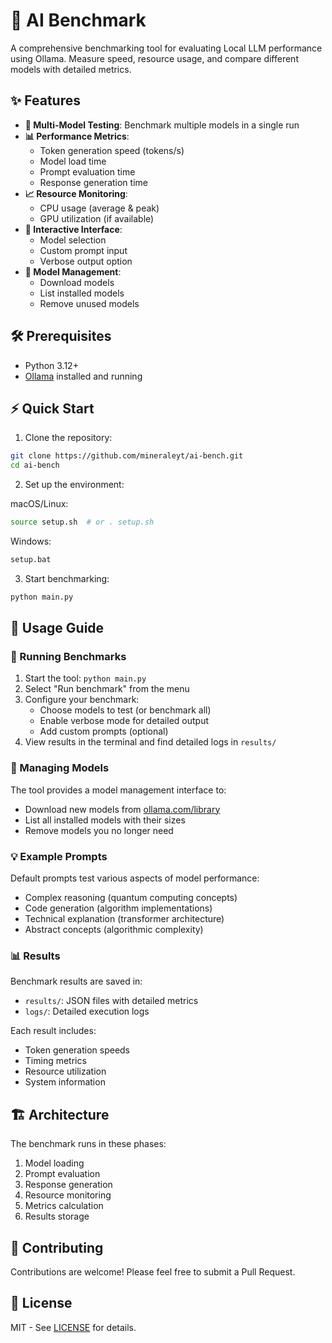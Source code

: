 # 🚀 AI Benchmark

A comprehensive benchmarking tool for evaluating Local LLM performance using Ollama. Measure speed, resource usage, and compare different models with detailed metrics.

## ✨ Features

- **🔄 Multi-Model Testing**: Benchmark multiple models in a single run
- **📊 Performance Metrics**:
  - Token generation speed (tokens/s)
  - Model load time
  - Prompt evaluation time
  - Response generation time
- **📈 Resource Monitoring**:
  - CPU usage (average & peak)
  - GPU utilization (if available)
- **🎯 Interactive Interface**:
  - Model selection
  - Custom prompt input
  - Verbose output option
- **🔧 Model Management**:
  - Download models
  - List installed models
  - Remove unused models

## 🛠️ Prerequisites

- Python 3.12+
- [Ollama](https://ollama.com/) installed and running

## ⚡ Quick Start

1. Clone the repository:
```bash
git clone https://github.com/mineraleyt/ai-bench.git
cd ai-bench
```

2. Set up the environment:

macOS/Linux:
```bash
source setup.sh  # or . setup.sh
```

Windows:
```cmd
setup.bat
```

3. Start benchmarking:
```bash
python main.py
```

## 📖 Usage Guide

### 🏃 Running Benchmarks

1. Start the tool: `python main.py`
2. Select "Run benchmark" from the menu
3. Configure your benchmark:
   - Choose models to test (or benchmark all)
   - Enable verbose mode for detailed output
   - Add custom prompts (optional)
4. View results in the terminal and find detailed logs in `results/`

### 🤖 Managing Models

The tool provides a model management interface to:
- Download new models from [ollama.com/library](https://ollama.com/library)
- List all installed models with their sizes
- Remove models you no longer need

### 💡 Example Prompts

Default prompts test various aspects of model performance:
- Complex reasoning (quantum computing concepts)
- Code generation (algorithm implementations)
- Technical explanation (transformer architecture)
- Abstract concepts (algorithmic complexity)

### 📊 Results

Benchmark results are saved in:
- `results/`: JSON files with detailed metrics
- `logs/`: Detailed execution logs

Each result includes:
- Token generation speeds
- Timing metrics
- Resource utilization
- System information

## 🏗️ Architecture

The benchmark runs in these phases:
1. Model loading
2. Prompt evaluation
3. Response generation
4. Resource monitoring
5. Metrics calculation
6. Results storage

## 🤝 Contributing

Contributions are welcome! Please feel free to submit a Pull Request.

## 📄 License

MIT - See [LICENSE](LICENSE) for details.
